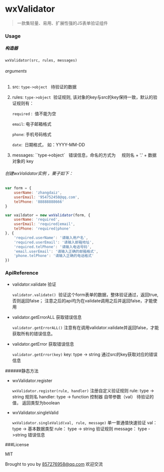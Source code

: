 # wxValidator

> 一款集轻量、易用、扩展性强的JS表单验证组件

### Usage

##### 构造器

`wxValidator(src, rules, messages)`

###### arguments

1. src: `type->object`   待验证的数据

2. rules: ``type->object``  验证规则, 该对象的key与src的key保持一致，默认的验证规则有：

   `required` :  值不能为空

   `email`: 电子邮箱格式

   `phone`: 手机号码格式

   `date`:  日期格式， 如：YYYY-MM-DD

3. messages: ``type->object`   错误信息，命名的方式为     规则名 \+ '.' \+ 数据对象的 key

###### 创建wxValidator实例 ，栗子如下：

```javascript
var form = {
    userName: 'zhangdaiz',
    userEmail: '954752458@qq.com',
    telPhone: '88888888666'
}

var vaildator = new wxValidator(form, {
    userName: 'required',
    userEmail: 'required|email',
    telPhone: 'required|phone'
}, {
    'required.userName': '请输入用户名',
    'required.userEmail': '请输入邮箱地址',
    'required.telPhone': '请输入电话号码',
    'email.userEmail': '请输入正确的邮箱格式',
    'phone.telPhone': '请输入正确的电话格式'
})
```



### ApiReference

- validator.validate 验证

  `validator.validate()`  验证这个form表单的数据，整体验证通过，返回true, 否则返回false；
  注意之后的api均为在validate调用之后并返回false，才能使用

- validator.getErrorALL 获取错误信息

  `validator.getErrorALL()` 注意有在调用validator.validate并返回false，才能获取所有的错误信息。

- validator.getError 获取错误信息

  `validator.getError(key)` key: type -> string 通过src的key获取对应的错误信息

######静态方法

- wxValidator.register

  `wxValidator.register(rule, handler)` 注册自定义验证规则
  rule: type -> string 规则名
  handler: type -> function 控制器 自带参数（val） 待验证的值， 返回类型为boolean

- wxValidator.singleValid

  `wxValidator.singleValid(val, rule, message)` 单一普通值快速验证
  val： type -> 基本数据类型
  rule： type -> string 验证规则
  message： type ->string 错误信息



###License

MIT

Brought to you by 857276958@qq.com   欢迎交流

